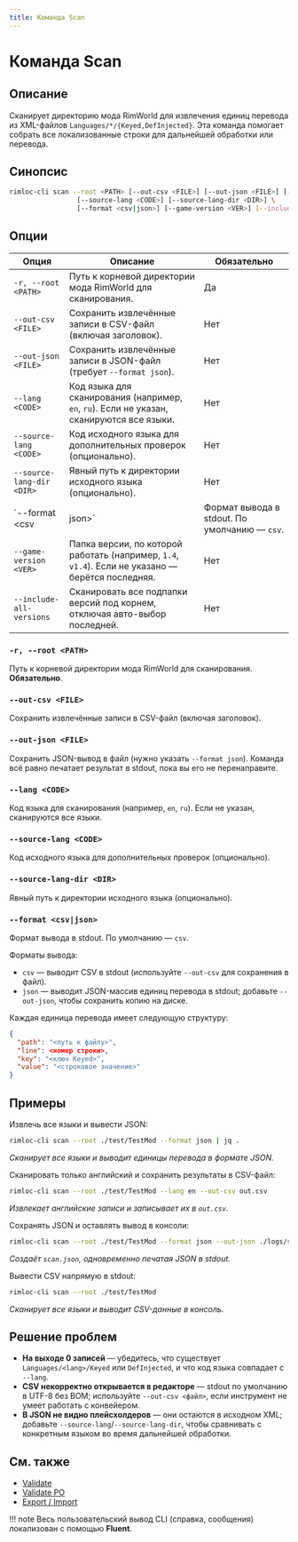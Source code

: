 ```yaml
---
title: Команда Scan
---
```


# Команда Scan

## Описание

Сканирует директорию мода RimWorld для извлечения единиц перевода из XML-файлов `Languages/*/{Keyed,DefInjected}`. Эта команда помогает собрать все локализованные строки для дальнейшей обработки или перевода.

## Синопсис

```bash
rimloc-cli scan --root <PATH> [--out-csv <FILE>] [--out-json <FILE>] [--lang <CODE>] \
                 [--source-lang <CODE>] [--source-lang-dir <DIR>] \
                 [--format <csv|json>] [--game-version <VER>] [--include-all-versions]
```

## Опции

| Опция                   | Описание                                                                   | Обязательно |
|-------------------------|-----------------------------------------------------------------------------|-------------|
| `-r, --root <PATH>`      | Путь к корневой директории мода RimWorld для сканирования.                  | Да          |
| `--out-csv <FILE>`       | Сохранить извлечённые записи в CSV-файл (включая заголовок).                | Нет         |
| `--out-json <FILE>`      | Сохранить извлечённые записи в JSON-файл (требует `--format json`).        | Нет         |
| `--lang <CODE>`          | Код языка для сканирования (например, `en`, `ru`). Если не указан, сканируются все языки. | Нет         |
| `--source-lang <CODE>`   | Код исходного языка для дополнительных проверок (опционально).             | Нет         |
| `--source-lang-dir <DIR>`| Явный путь к директории исходного языка (опционально).                      | Нет         |
| `--format <csv|json>`    | Формат вывода в stdout. По умолчанию — `csv`.                              | Нет         |
| `--game-version <VER>`   | Папка версии, по которой работать (например, `1.4`, `v1.4`). Если не указано — берётся последняя. | Нет |
| `--include-all-versions` | Сканировать все подпапки версий под корнем, отключая авто-выбор последней. | Нет |

### `-r, --root <PATH>`
Путь к корневой директории мода RimWorld для сканирования. **Обязательно**.

### `--out-csv <FILE>`
Сохранить извлечённые записи в CSV-файл (включая заголовок).

### `--out-json <FILE>`
Сохранить JSON-вывод в файл (нужно указать `--format json`). Команда всё равно печатает результат в stdout, пока вы его не перенаправите.

### `--lang <CODE>`
Код языка для сканирования (например, `en`, `ru`). Если не указан, сканируются все языки.

### `--source-lang <CODE>`
Код исходного языка для дополнительных проверок (опционально).

### `--source-lang-dir <DIR>`
Явный путь к директории исходного языка (опционально).

### `--format <csv|json>`
Формат вывода в stdout. По умолчанию — `csv`.

Форматы вывода:

- `csv` — выводит CSV в stdout (используйте `--out-csv` для сохранения в файл).  
- `json` — выводит JSON-массив единиц перевода в stdout; добавьте `--out-json`, чтобы сохранить копию на диске.

Каждая единица перевода имеет следующую структуру:
```json
{
  "path": "<путь к файлу>",
  "line": <номер строки>,
  "key": "<ключ Keyed>",
  "value": "<строковое значение>"
}
```

## Примеры

Извлечь все языки и вывести JSON:
```bash
rimloc-cli scan --root ./test/TestMod --format json | jq .
```
*Сканирует все языки и выводит единицы перевода в формате JSON.*

Сканировать только английский и сохранить результаты в CSV-файл:
```bash
rimloc-cli scan --root ./test/TestMod --lang en --out-csv out.csv
```
*Извлекает английские записи и записывает их в `out.csv`.*

Сохранять JSON и оставлять вывод в консоли:
```bash
rimloc-cli scan --root ./test/TestMod --format json --out-json ./logs/scan.json
```
*Создаёт `scan.json`, одновременно печатая JSON в stdout.*

Вывести CSV напрямую в stdout:
```bash
rimloc-cli scan --root ./test/TestMod
```
*Сканирует все языки и выводит CSV-данные в консоль.*

## Решение проблем

- **На выходе 0 записей** — убедитесь, что существует `Languages/<lang>/Keyed` или `DefInjected`, и что код языка совпадает с `--lang`.
- **CSV некорректно открывается в редакторе** — stdout по умолчанию в UTF-8 без BOM; используйте `--out-csv <файл>`, если инструмент не умеет работать с конвейером.
- **В JSON не видно плейсхолдеров** — они остаются в исходном XML; добавьте `--source-lang`/`--source-lang-dir`, чтобы сравнивать с конкретным языком во время дальнейшей обработки.

## См. также

- [Validate](validate.md)
- [Validate PO](validate_po.md)
- [Export / Import](export_import.md)

!!! note
    Весь пользовательский вывод CLI (справка, сообщения) локализован с помощью **Fluent**.
